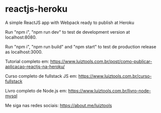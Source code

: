 # reactjs-heroku
A simple ReactJS app with Webpack ready to publish at Heroku

Run "npm i", "npm run dev" to test de development version at localhost:8080.

Run "npm i", "npm run build" and "npm start" to test de production release as localhost:3000.

Tutorial completo em: https://www.luiztools.com.br/post/como-publicar-aplicacao-reactjs-na-heroku/

Curso completo de fullstack JS em: https://www.luiztools.com.br/curso-fullstack

Livro completo de Node.js em: https://www.luiztools.com.br/livro-node-mysql

Me siga nas redes sociais: https://about.me/luiztools